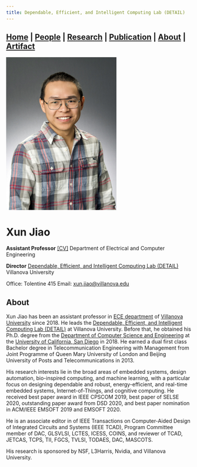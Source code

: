 ```yaml
---
title: Dependable, Efficient, and Intelligent Computing Lab (DETAIL)
---
```

## [Home](../) | [**People**](../people) | [Research](../research) | [Publication](../publication) | [About](../about) | [Artifact](../artifact) 

<img src="../asset/jiao.jpg" alt="Xun Jiao" width="300">

# Xun Jiao
**Assistant Professor** [[CV]](../asset/jiao.pdf)
Department of Electrical and Computer Engineering

**Director**
[Dependable, Efficient, and Intelligent Computing Lab (DETAIL)](vu-detail.github.io)
Villanova University 

Office: Tolentine 415
Email: [xun.jiao@villanova.edu](mailto:xun.jiao@villanova.edu) 

## About
Xun Jiao has been an assistant professor in [ECE department](https://www1.villanova.edu/university/engineering/academic-programs/departments/electrical-computer.html) of [Villanova University](https://www1.villanova.edu/university.html) since 2018. He leads the [Dependable, Efficient, and Intelligent Computing Lab (DETAIL)](vu-detail.github.io) at Villanova University. Before that, he obtained his Ph.D. degree from the [Department of Computer Science and Engineering](https://cse.ucsd.edu/) at the [University of California, San Diego](https://www.ucsd.edu/) in 2018. He earned a dual first class Bachelor degree in Telecommunication Engineering with Management from Joint Programme of Queen Mary University of London and Beijing University of Posts and Telecommunications in 2013.

His research interests lie in the broad areas of embedded systems, design automation, bio-inspired computing, and machine learning, with a particular focus on designing dependable and robust, energy-efficient, and real-time embedded systems, Internet-of-Things, and cognitive computing. He received best paper award in IEEE CPSCOM 2019, best paper of SELSE 2020, outstanding paper award from DSD 2020, and best paper nomination in ACM/IEEE EMSOFT 2019 and EMSOFT 2020.

He is an associate editor in of IEEE Transactions on Computer-Aided Design of Integrated Circuits and Systems (IEEE TCAD), Program Committee member of DAC, GLSVLSI, LCTES, ICESS, COINS, and reviewer of TCAD, JETCAS, TCPS, TII, FGCS, TVLSI, TODAES, DAC, MASCOTS.

His research is sponsored by NSF, L3Harris, Nvidia, and Villanova University.

